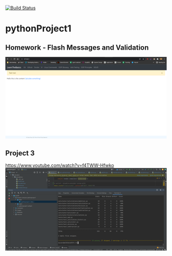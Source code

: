 [![Build Status](https://app.travis-ci.com/cristianteranv/pythonProject1.svg?branch=main)](https://app.travis-ci.com/cristianteranv/pythonProject1)

# pythonProject1

## Homework - Flash Messages and Validation

<img src="app/static/images/flash_image.png" />

## Project 3

https://www.youtube.com/watch?v=f4TWW-Hfwko
<img src="app/static/images/project3_pytest.png" />
